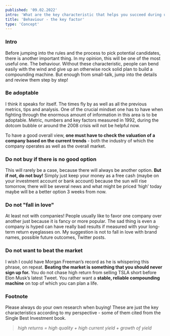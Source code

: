 ```yaml
---
published: '09.02.2022'
intro: 'What are the key characteristic that helps you succeed during ups and down?'
title: 'Behaviour - the key factor'
type: 'Concept'
---
```


    
### Intro

Before jumping into the rules and the process to pick potential candidates, there is another important thing. In my opinion, this will be one of the most useful one. The behaviour. Without these characteristic, people can bend easily with the wind and give up an otherwise rock solid plan to build a compounding machine. But enough from small-talk, jump into the details and review them step by step!
    
### Be adoptable

I think it speaks for itself. The times fly by as well as all the previous metrics, tips and analysis. One of the crucial mindset one has to have when fighting through the enormous amount of information in this area is to be adoptable. Metric, numbers and key factors measured in 1992, during the dotcom bubble or around the 2008 crisis will not be helpful now. 

To have a good overall view, **one must have to check the valuation of a company based on the current trends** - both the industry of which the company operates as well as the overall market.
    
### Do not buy if there is no good option
This will rarely be a case, because there will always be another option. **But if not, do not buy!** Simply just keep your money as a free cash (maybe on your investment account or bank account) because the sun will rise tomorrow, there will be several news and what might be priced ‘high’ today maybe will be a better option 3 weeks from now.
    
### Do not "fall in love"
At least not with companies! People usually like to favor one company over another just because it is fancy or more popular. The sad thing is even a company is hyped can have really bad results if measured with your long-term return eyeglasses on. My suggestion is not to fall in love with brand names, possible future outcomes, Twitter posts.
    
### Do not want to beat the market
I wish I could have Morgan Freeman’s record as he is whispering this phrase, on repeat. **Beating the market is something that you should never sign up for.** You do not chase high return from selling TSLA short before Elon Musk’s latest Tweet. You rather want a **stable, reliable compounding machine** on top of which you can plan a life.
    
### Footnote

Please always do your own research when buying! These are just the key characteristics according to my perspective - some of them cited from the Single Best Investment book.

> *high returns = high quality + high current yield + growth of yield*


